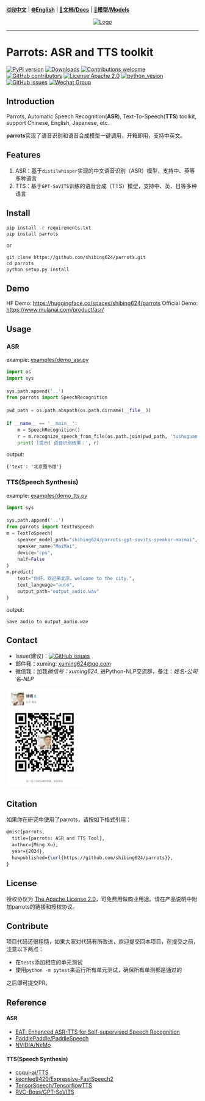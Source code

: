 [**🇨🇳中文**](https://github.com/shibing624/parrots/blob/master/README.md) | [**🌐English**](https://github.com/shibing624/parrots/blob/master/README_EN.md) | [**📖文档/Docs**](https://github.com/shibing624/parrots/wiki) | [**🤖模型/Models**](https://huggingface.co/shibing624) 

<div align="center">
  <a href="https://github.com/shibing624/parrots">
    <img src="https://github.com/shibing624/parrots/blob/master/docs/parrots_icon.png" alt="Logo" height="156">
  </a>
</div>

-----------------

# Parrots: ASR and TTS toolkit
[![PyPI version](https://badge.fury.io/py/parrots.svg)](https://badge.fury.io/py/parrots)
[![Downloads](https://static.pepy.tech/badge/parrots)](https://pepy.tech/project/parrots)
[![Contributions welcome](https://img.shields.io/badge/contributions-welcome-brightgreen.svg)](CONTRIBUTING.md)
[![GitHub contributors](https://img.shields.io/github/contributors/shibing624/parrots.svg)](https://github.com/shibing624/parrots/graphs/contributors)
[![License Apache 2.0](https://img.shields.io/badge/license-Apache%202.0-blue.svg)](LICENSE)
[![python_vesion](https://img.shields.io/badge/Python-3.7%2B-green.svg)](requirements.txt)
[![GitHub issues](https://img.shields.io/github/issues/shibing624/parrots.svg)](https://github.com/shibing624/parrots/issues)
[![Wechat Group](https://img.shields.io/badge/wechat-group-green.svg?logo=wechat)](#Contact)

## Introduction
Parrots, Automatic Speech Recognition(**ASR**), Text-To-Speech(**TTS**) toolkit, support Chinese, English, Japanese, etc.

**parrots**实现了语音识别和语音合成模型一键调用，开箱即用，支持中英文。

## Features
1. ASR：基于`distilwhisper`实现的中文语音识别（ASR）模型，支持中、英等多种语言
2. TTS：基于`GPT-SoVITS`训练的语音合成（TTS）模型，支持中、英、日等多种语言

## Install
```shell
pip install -r requirements.txt
pip install parrots
```
or
```shell
git clone https://github.com/shibing624/parrots.git
cd parrots
python setup.py install
```

## Demo
HF Demo: https://huggingface.co/spaces/shibing624/parrots
Official Demo: https://www.mulanai.com/product/asr/

## Usage
### ASR
example: [examples/demo_asr.py](examples/demo_asr.py)
```python
import os
import sys

sys.path.append('..')
from parrots import SpeechRecognition

pwd_path = os.path.abspath(os.path.dirname(__file__))

if __name__ == '__main__':
    m = SpeechRecognition()
    r = m.recognize_speech_from_file(os.path.join(pwd_path, 'tushuguan.wav'))
    print('[提示] 语音识别结果：', r)

```

output:
```
{'text': '北京图书馆'}
```

### TTS(Speech Synthesis)
example: [examples/demo_tts.py](examples/demo_tts.py)
```python
import sys

sys.path.append('..')
from parrots import TextToSpeech
m = TextToSpeech(
    speaker_model_path="shibing624/parrots-gpt-sovits-speaker-maimai",
    speaker_name="MaiMai",
    device="cpu",
    half=False
)
m.predict(
    text="你好，欢迎来北京。welcome to the city.",
    text_language="auto",
    output_path="output_audio.wav"
)
```

output:
```
Save audio to output_audio.wav
```

## Contact

- Issue(建议)：[![GitHub issues](https://img.shields.io/github/issues/shibing624/parrots.svg)](https://github.com/shibing624/parrots/issues)
- 邮件我：xuming: xuming624@qq.com
- 微信我：加我*微信号：xuming624*, 进Python-NLP交流群，备注：*姓名-公司名-NLP*

<img src="docs/wechat.jpeg" width="200" />


## Citation

如果你在研究中使用了parrots，请按如下格式引用：

```latex
@misc{parrots,
  title={parrots: ASR and TTS Tool},
  author={Ming Xu},
  year={2024},
  howpublished={\url{https://github.com/shibing624/parrots}},
}
```

## License


授权协议为 [The Apache License 2.0](/LICENSE)，可免费用做商业用途。请在产品说明中附加parrots的链接和授权协议。


## Contribute
项目代码还很粗糙，如果大家对代码有所改进，欢迎提交回本项目，在提交之前，注意以下两点：

 - 在`tests`添加相应的单元测试
 - 使用`python -m pytest`来运行所有单元测试，确保所有单测都是通过的

之后即可提交PR。


## Reference
#### ASR
- [EAT: Enhanced ASR-TTS for Self-supervised Speech Recognition](https://arxiv.org/abs/2104.07474)
- [PaddlePaddle/PaddleSpeech](https://github.com/PaddlePaddle/PaddleSpeech)
- [NVIDIA/NeMo](https://github.com/NVIDIA/NeMo)
#### TTS(Speech Synthesis)
- [coqui-ai/TTS](https://github.com/coqui-ai/TTS)
- [keonlee9420/Expressive-FastSpeech2](https://github.com/keonlee9420/Expressive-FastSpeech2)
- [TensorSpeech/TensorflowTTS](https://github.com/TensorSpeech/TensorflowTTS)
- [RVC-Boss/GPT-SoVITS](https://github.com/RVC-Boss/GPT-SoVITS)
